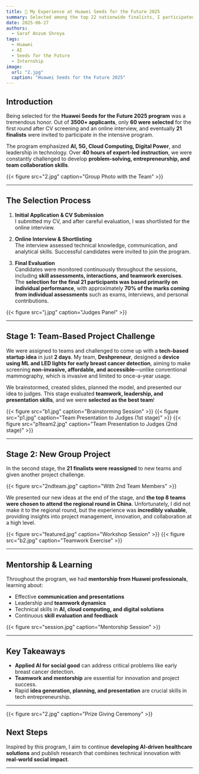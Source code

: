 ```yaml
---
title: 🚀 My Experience at Huawei Seeds for the Future 2025
summary: Selected among the top 22 nationwide finalists, I participated in the Huawei Seeds for the Future program, exploring AI, digital transformation, and entrepreneurship through team projects and mentorship.
date: 2025-06-27
authors:
  - Saraf Anzum Shreya
tags:
  - Huawei
  - AI
  - Seeds for the Future
  - Internship
image:
  url: "2.jpg"
  caption: "Huawei Seeds for the Future 2025"
---
```


## Introduction

Being selected for the **Huawei Seeds for the Future 2025 program** was a tremendous honor. Out of **3500+ applicants**, only **60 were selected** for the first round after CV screening and an online interview, and eventually **21 finalists** were invited to participate in the intensive program.  

The program emphasized **AI, 5G, Cloud Computing, Digital Power**, and leadership in technology. Over **40 hours of expert-led instruction**, we were constantly challenged to develop **problem-solving, entrepreneurship, and team collaboration skills**.

{{< figure src="2.jpg" caption="Group Photo with the Team" >}}

---

## The Selection Process

1. **Initial Application & CV Submission**  
   I submitted my CV, and after careful evaluation, I was shortlisted for the online interview.

2. **Online Interview & Shortlisting**  
   The interview assessed technical knowledge, communication, and analytical skills. Successful candidates were invited to join the program.

3. **Final Evaluation**  
   Candidates were monitored continuously throughout the sessions, including **skill assessments, interactions, and teamwork exercises**.  
   The **selection for the final 21 participants was based primarily on individual performance**, with approximately **70% of the marks coming from individual assessments** such as exams, interviews, and personal contributions.  

{{< figure src="j.jpg" caption="Judges Panel" >}}

---

## Stage 1: Team-Based Project Challenge

We were assigned to teams and challenged to come up with a **tech-based startup idea** in just **2 days**. My team, **Deshpreneur**, designed a **device using ML and LED lights for early breast cancer detection**, aiming to make screening **non-invasive, affordable, and accessible**—unlike conventional mammography, which is invasive and limited to once-a-year usage.  

We brainstormed, created slides, planned the model, and presented our idea to judges. This stage evaluated **teamwork, leadership, and presentation skills**, and we were **selected as the best team**!  

{{< figure src="b1.jpg" caption="Brainstorming Session" >}}
{{< figure src="p1.jpg" caption="Team Presentation to Judges (1st stage)" >}}
{{< figure src="p1team2.jpg" caption="Team Presentation to Judges (2nd stage)" >}}

---

## Stage 2: New Group Project

In the second stage, the **21 finalists were reassigned** to new teams and given another project challenge.  

{{< figure src="2ndteam.jpg" caption="With 2nd Team Members" >}}

We presented our new ideas at the end of the stage, and **the top 8 teams were chosen to attend the regional round in China**. Unfortunately, I did not make it to the regional round, but the experience was **incredibly valuable**, providing insights into project management, innovation, and collaboration at a high level.  

{{< figure src="featured.jpg" caption="Workshop Session" >}}
{{< figure src="b2.jpg" caption="Teamwork Exercise" >}}

---

## Mentorship & Learning

Throughout the program, we had **mentorship from Huawei professionals**, learning about:

- Effective **communication and presentations**  
- Leadership and **teamwork dynamics**  
- Technical skills in **AI, cloud computing, and digital solutions**  
- Continuous **skill evaluation and feedback**

{{< figure src="session.jpg" caption="Mentorship Session" >}}

---

## Key Takeaways

- **Applied AI for social good** can address critical problems like early breast cancer detection.  
- **Teamwork and mentorship** are essential for innovation and project success.  
- Rapid **idea generation, planning, and presentation** are crucial skills in tech entrepreneurship.  

---

{{< figure src="2.jpg" caption="Prize Giving Ceremony" >}}

## Next Steps

Inspired by this program, I aim to continue **developing AI-driven healthcare solutions** and publish research that combines technical innovation with **real-world social impact**.  

---
